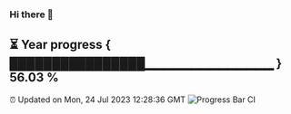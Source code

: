 ### Hi there 👋
⏳ Year progress { ████████████████▁▁▁▁▁▁▁▁▁▁▁▁▁▁ } 56.03 %
---
⏰ Updated on Mon, 24 Jul 2023 12:28:36 GMT
![Progress Bar CI](https://github.com/liununu/liununu/workflows/Progress%20Bar%20CI/badge.svg)
